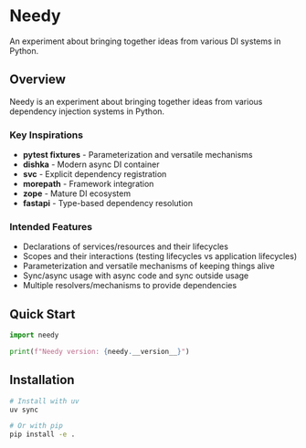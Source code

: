 # Needy

An experiment about bringing together ideas from various DI systems in Python.

## Overview

Needy is an experiment about bringing together ideas from various dependency injection systems in Python.

### Key Inspirations

- **pytest fixtures** - Parameterization and versatile mechanisms
- **dishka** - Modern async DI container
- **svc** - Explicit dependency registration
- **morepath** - Framework integration
- **zope** - Mature DI ecosystem
- **fastapi** - Type-based dependency resolution

### Intended Features

- Declarations of services/resources and their lifecycles
- Scopes and their interactions (testing lifecycles vs application lifecycles)
- Parameterization and versatile mechanisms of keeping things alive
- Sync/async usage with async code and sync outside usage
- Multiple resolvers/mechanisms to provide dependencies

## Quick Start

```python
import needy

print(f"Needy version: {needy.__version__}")
```

## Installation

```bash
# Install with uv
uv sync

# Or with pip
pip install -e .
```
